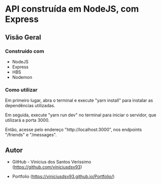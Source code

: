 # API construída em NodeJS, com Express

## Visão Geral

### Construído com

-   NodeJS
-   Express
-   HBS
-   Nodemon

### Como utilizar

Em primeiro lugar, abra o terminal e execute "yarn install" para instalar as dependências
utilizadas.

Em seguida, execute "yarn run dev" no terminal para iniciar o servidor, que utilizará a
porta 3000.

Então, acesse pelo endereço "http://localhost:3000", nos endpoints "/friends" e
"/messages".

## Autor

-   GitHub - Vinícius dos Santos Verissimo (https://github.com/viniciusdsv93)

-   Portfolio (https://viniciusdsv93.github.io/Portfolio/)
